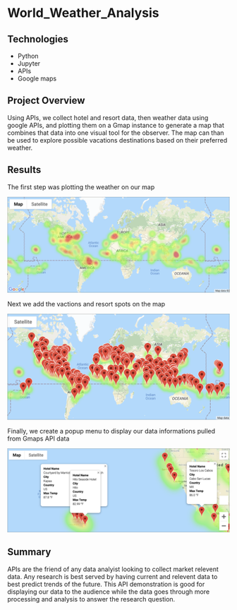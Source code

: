 # World_Weather_Analysis

## Technologies
- Python
- Jupyter
- APIs
- Google maps

## Project Overview

Using APIs, we collect hotel and resort data, then weather data using google APIs, and plotting them on a Gmap instance to generate a map that combines that data into one visual tool for the observer. The map can than be used to explore possible vacations destinations based on their preferred weather.

## Results

The first step was plotting the weather on our map 

![weather](https://github.com/Hamza97anh/World_Weather_Analysis/blob/2ae5df79f28b754e05eeeaf9057b6c2b89c15576/Images/weather.png)

Next we add the vactions and resort spots on the map

![Hotel and Resorts](https://github.com/Hamza97anh/World_Weather_Analysis/blob/2ae5df79f28b754e05eeeaf9057b6c2b89c15576/Images/Hotels_Resorts.png)

Finally, we create a popup menu to display our data informations pulled from Gmaps API data

![popup](https://github.com/Hamza97anh/World_Weather_Analysis/blob/2ae5df79f28b754e05eeeaf9057b6c2b89c15576/Images/popup.png)

## Summary

APIs are the friend of any data analyist looking to collect market relevent data. Any research is best served by having current and relevent data to best predict trends of the future. This API demonstration is good for displaying our data to the audience while the data goes through more processing and analysis to answer the research question. 
